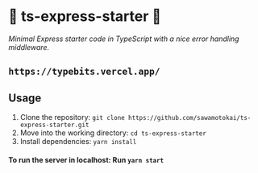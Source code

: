 # 🚀 ts-express-starter 👾

_Minimal Express starter code in TypeScript with a nice error handling middleware._

## `https://typebits.vercel.app/`

## Usage

1. Clone the repository: `git clone https://github.com/sawamotokai/ts-express-starter.git`
2. Move into the working directory: `cd ts-express-starter`
3. Install dependencies: `yarn install`

#### To run the server in localhost: Run `yarn start`
